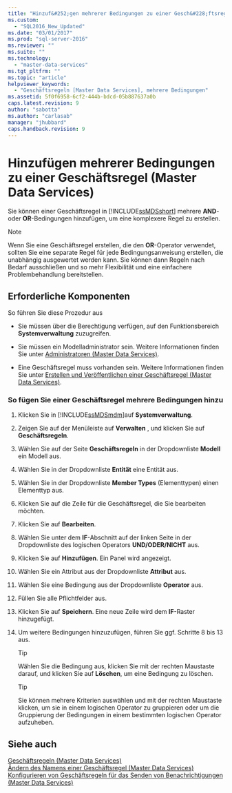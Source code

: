 ```yaml
---
title: "Hinzuf&#252;gen mehrerer Bedingungen zu einer Gesch&#228;ftsregel (Master Data Services) | Microsoft Docs"
ms.custom: 
  - "SQL2016_New_Updated"
ms.date: "03/01/2017"
ms.prod: "sql-server-2016"
ms.reviewer: ""
ms.suite: ""
ms.technology: 
  - "master-data-services"
ms.tgt_pltfrm: ""
ms.topic: "article"
helpviewer_keywords: 
  - "Geschäftsregeln [Master Data Services], mehrere Bedingungen"
ms.assetid: 5f0f6958-6cf2-444b-bdcd-05b887637a0b
caps.latest.revision: 9
author: "sabotta"
ms.author: "carlasab"
manager: "jhubbard"
caps.handback.revision: 9
---
```

# Hinzuf&#252;gen mehrerer Bedingungen zu einer Gesch&#228;ftsregel (Master Data Services)
  Sie können einer Geschäftsregel in [!INCLUDE[ssMDSshort](../includes/ssmdsshort-md.md)] mehrere **AND**- oder **OR**-Bedingungen hinzufügen, um eine komplexere Regel zu erstellen.  
  
> [!NOTE]  
>  Wenn Sie eine Geschäftsregel erstellen, die den **OR**-Operator verwendet, sollten Sie eine separate Regel für jede Bedingungsanweisung erstellen, die unabhängig ausgewertet werden kann. Sie können dann Regeln nach Bedarf ausschließen und so mehr Flexibilität und eine einfachere Problembehandlung bereitstellen.  
  
## Erforderliche Komponenten  
 So führen Sie diese Prozedur aus  
  
-   Sie müssen über die Berechtigung verfügen, auf den Funktionsbereich **Systemverwaltung** zuzugreifen.  
  
-   Sie müssen ein Modelladministrator sein. Weitere Informationen finden Sie unter [Administratoren &#40;Master Data Services&#41;](../master-data-services/administrators-master-data-services.md).  
  
-   Eine Geschäftsregel muss vorhanden sein. Weitere Informationen finden Sie unter [Erstellen und Veröffentlichen einer Geschäftsregel &#40;Master Data Services&#41;](../master-data-services/create-and-publish-a-business-rule-master-data-services.md).  
  
### So fügen Sie einer Geschäftsregel mehrere Bedingungen hinzu  
  
1.  Klicken Sie in [!INCLUDE[ssMDSmdm](../includes/ssmdsmdm-md.md)]auf **Systemverwaltung**.  
  
2.  Zeigen Sie auf der Menüleiste auf **Verwalten** , und klicken Sie auf **Geschäftsregeln**.  
  
3.  Wählen Sie auf der Seite **Geschäftsregeln** in der Dropdownliste **Modell** ein Modell aus.  
  
4.  Wählen Sie in der Dropdownliste **Entität** eine Entität aus.  
  
5.  Wählen Sie in der Dropdownliste **Member Types** (Elementtypen) einen Elementtyp aus.  
  
6.  Klicken Sie auf die Zeile für die Geschäftsregel, die Sie bearbeiten möchten.  
  
7.  Klicken Sie auf **Bearbeiten**.  
  
8.  Wählen Sie unter dem **IF**-Abschnitt auf der linken Seite in der Dropdownliste des logischen Operators **UND/ODER/NICHT** aus.  
  
9. Klicken Sie auf **Hinzufügen**. Ein Panel wird angezeigt.  
  
10. Wählen Sie ein Attribut aus der Dropdownliste **Attribut** aus.  
  
11. Wählen Sie eine Bedingung aus der Dropdownliste **Operator** aus.  
  
12. Füllen Sie alle Pflichtfelder aus.  
  
13. Klicken Sie auf **Speichern**. Eine neue Zeile wird dem **IF**-Raster hinzugefügt.  
  
14. Um weitere Bedingungen hinzuzufügen, führen Sie ggf. Schritte 8 bis 13 aus.  
  
    > [!TIP]  
    >  Wählen Sie die Bedingung aus, klicken Sie mit der rechten Maustaste darauf, und klicken Sie auf **Löschen**, um eine Bedingung zu löschen.  
  
    > [!TIP]  
    >  Sie können mehrere Kriterien auswählen und mit der rechten Maustaste klicken, um sie in einem logischen Operator zu gruppieren oder um die Gruppierung der Bedingungen in einem bestimmten logischen Operator aufzuheben.  
  
## Siehe auch  
 [Geschäftsregeln &#40;Master Data Services&#41;](../master-data-services/business-rules-master-data-services.md)   
 [Ändern des Namens einer Geschäftsregel &#40;Master Data Services&#41;](../master-data-services/change-a-business-rule-name-master-data-services.md)   
 [Konfigurieren von Geschäftsregeln für das Senden von Benachrichtigungen &#40;Master Data Services&#41;](../master-data-services/configure-business-rules-to-send-notifications-master-data-services.md)  
  
  